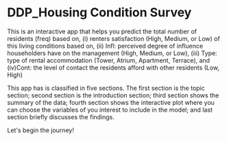 # DDP_Housing Condition Survey
This is an interactive app that helps you predict the total number of residents (freq) based on, (i) renters satisfaction (High, Medium, or Low) of this living conditions based on, (ii) Infl: perceived degree of influence householders have on the management (High, Medium, or Low), (iii) Type: type of rental accommodation (Tower, Atrium, Apartment, Terrace), and (iv)Cont: the level of contact the residents afford with other residents (Low, High)

This app has is classified in five sections. The first section is the topic section; second section is the introduction section; third section shows the summary of the data; fourth section shows the interactive plot where you can choose the variables of you interest to include in the model; and last section briefly discusses the findings. 

Let's begin the journey!
